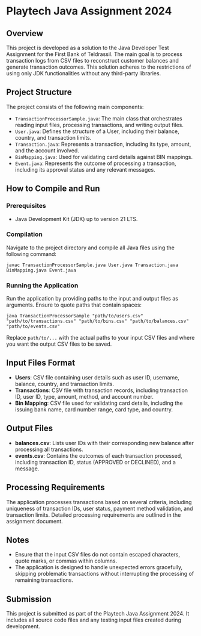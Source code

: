 # Playtech Java Assignment 2024

## Overview

This project is developed as a solution to the Java Developer Test Assignment for the First Bank of Teldrassil. The main goal is to process transaction logs from CSV files to reconstruct customer balances and generate transaction outcomes. This solution adheres to the restrictions of using only JDK functionalities without any third-party libraries.

## Project Structure

The project consists of the following main components:

- `TransactionProcessorSample.java`: The main class that orchestrates reading input files, processing transactions, and writing output files.
- `User.java`: Defines the structure of a User, including their balance, country, and transaction limits.
- `Transaction.java`: Represents a transaction, including its type, amount, and the account involved.
- `BinMapping.java`: Used for validating card details against BIN mappings.
- `Event.java`: Represents the outcome of processing a transaction, including its approval status and any relevant messages.

## How to Compile and Run

### Prerequisites

- Java Development Kit (JDK) up to version 21 LTS.

### Compilation

Navigate to the project directory and compile all Java files using the following command:

`javac TransactionProcessorSample.java User.java Transaction.java BinMapping.java Event.java`

### Running the Application

Run the application by providing paths to the input and output files as arguments. Ensure to quote paths that contain spaces:

`java TransactionProcessorSample "path/to/users.csv" "path/to/transactions.csv" "path/to/bins.csv" "path/to/balances.csv" "path/to/events.csv"`

Replace `path/to/...` with the actual paths to your input CSV files and where you want the output CSV files to be saved.

## Input Files Format

- **Users**: CSV file containing user details such as user ID, username, balance, country, and transaction limits.
- **Transactions**: CSV file with transaction records, including transaction ID, user ID, type, amount, method, and account number.
- **Bin Mapping**: CSV file used for validating card details, including the issuing bank name, card number range, card type, and country.

## Output Files

- **balances.csv**: Lists user IDs with their corresponding new balance after processing all transactions.
- **events.csv**: Contains the outcomes of each transaction processed, including transaction ID, status (APPROVED or DECLINED), and a message.

## Processing Requirements

The application processes transactions based on several criteria, including uniqueness of transaction IDs, user status, payment method validation, and transaction limits. Detailed processing requirements are outlined in the assignment document.

## Notes

- Ensure that the input CSV files do not contain escaped characters, quote marks, or commas within columns.
- The application is designed to handle unexpected errors gracefully, skipping problematic transactions without interrupting the processing of remaining transactions.

## Submission

This project is submitted as part of the Playtech Java Assignment 2024. It includes all source code files and any testing input files created during development.